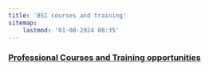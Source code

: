```yaml
---
title: 'BSI courses and training'
sitemap:
    lastmod: '01-08-2024 08:35'
---
```


### [Professional Courses and Training opportunities](https://www.bsigroup.com/en-GB/products-and-services/training-courses-and-qualifications/training-courses-results/?q=&topics=&standards=&type=training&facets=1@1@158,2@1@44&page=1)